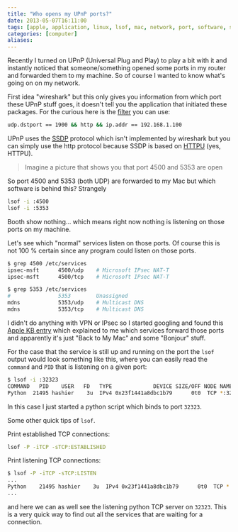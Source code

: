 ```yaml
---
title: "Who opens my UPnP ports?"
date: 2013-05-07T16:11:00
tags: [apple, application, linux, lsof, mac, network, port, software, strange, sysadmin, tcp, til, tool, udp, upnp]
categories: [computer]
aliases:
---
```


Recently I turned on UPnP (Universal Plug and Play) to play a bit with it and instantly noticed that someone/something opened some ports in my router and forwarded them to my machine. So of course I wanted to know what's going on on my network.

<!--more-->

First idea "wireshark" but this only gives you information from which port these UPnP stuff goes, it doesn't tell you the application that initiated these packages. For the curious here is the [filter](http://wiki.wireshark.org/SSDP) you can use:

```bash
udp.dstport == 1900 && http && ip.addr == 192.168.1.100
```

UPnP uses the [SSDP](http://en.wikipedia.org/wiki/Simple_Service_Discovery_Protocol) protocol which isn't implemented by wireshark but you can simply use the http protocol because SSDP is based on [HTTPU](http://en.wikipedia.org/wiki/HTTPU) (yes, HTTPU).

> Imagine a picture that shows you that port 4500 and 5353 are open

So port 4500 and 5353 (both UDP) are forwarded to my Mac but which software is behind this? Strangely

```bash
lsof -i :4500
lsof -i :5353
```

Booth show nothing... which means right now nothing is listening on those ports on my machine.

<!--

 but with a small trick we get around this. In a different terminal we use the ncat command (which you can install with homebrew) with

```
ncat -u 4500
```

and when we now call again the lsof command we can see which program is causing it

```bash
$ lsof -i :4500
COMMAND   PID    USER   FD   TYPE             DEVICE SIZE/OFF NODE NAME
ncat    57954 hashier    5u  IPv6 0x9fa0d8326998071f      0t0  UDP localhost:49850->localhost:ipsec-msft

$ lsof -i :5353
COMMAND   PID    USER   FD   TYPE             DEVICE SIZE/OFF NODE NAME
ncat    57960 hashier    5u  IPv6 0x9fa0d8326998071f      0t0  UDP localhost:49851->localhost:mdns$
```

We can see that ncat is making a connections on UDP to localhost and the programs which are "answering" those requests are:
-->

Let's see which "normal" services listen on those ports. Of course this is not 100 % certain since any program could listen on those ports.

```bash
$ grep 4500 /etc/services
ipsec-msft      4500/udp    # Microsoft IPsec NAT-T
ipsec-msft      4500/tcp    # Microsoft IPsec NAT-T

$ grep 5353 /etc/services
#               5353        Unassigned
mdns            5353/udp    # Multicast DNS
mdns            5353/tcp    # Multicast DNS
```

I didn't do anything with VPN or IPsec so I started googling and found this [Apple KB entry](http://support.apple.com/kb/TS1629) which explained to me which services forward those ports and apparently it's just "Back to My Mac" and some "Bonjour" stuff.

For the case that the service is still up and running on the port the `lsof` output would look something like this, where you can easily read the `command` and `PID` that is listening on a given port:

```bash
$ lsof -i :32323
COMMAND   PID    USER   FD   TYPE             DEVICE SIZE/OFF NODE NAME
Python  21495 hashier    3u  IPv4 0x23f1441a8dbc1b79      0t0  TCP *:32323 (LISTEN)
```

In this case I just started a python script which binds to port `32323`.

Some other quick tips of `lsof`.

Print established TCP connections:

```bash
lsof -P -iTCP -sTCP:ESTABLISHED
```

Print listening TCP connections:

```bash
$ lsof -P -iTCP -sTCP:LISTEN
...
Python    21495 hashier    3u  IPv4 0x23f1441a8dbc1b79      0t0  TCP *:32323 (LISTEN)
...
```

and here we can as well see the listening python TCP server on `32323`. This is a very quick way to find out all the services that are waiting for a connection.

